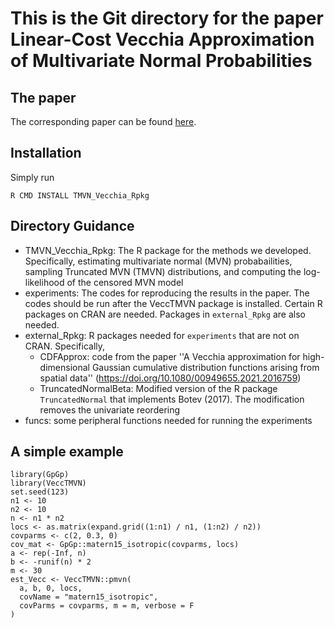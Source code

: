# This is the Git directory for the paper **Linear-Cost Vecchia Approximation of Multivariate Normal Probabilities**

## The paper 
The corresponding paper can be found [here](https://arxiv.org/abs/2311.09426).

## Installation
Simply run
```
R CMD INSTALL TMVN_Vecchia_Rpkg
```

## Directory Guidance

  - TMVN_Vecchia_Rpkg: The R package for the methods we developed. Specifically, estimating multivariate normal (MVN) probabailities, sampling Truncated MVN (TMVN) distributions, and computing the log-likelihood of the censored MVN model
  - experiments: The codes for reproducing the results in the paper. The codes should be run after the VeccTMVN package is installed. Certain R packages on CRAN are needed. Packages in `external_Rpkg` are also needed.
  - external_Rpkg: R packages needed for `experiments` that are not on CRAN. Specifically,
    - CDFApprox: code from the paper ''A Vecchia approximation for high-dimensional Gaussian cumulative distribution functions arising from spatial data'' (https://doi.org/10.1080/00949655.2021.2016759)
    - TruncatedNormalBeta: Modified version of the R package `TruncatedNormal` that implements Botev (2017). The modification removes the univariate reordering 
  - funcs: some peripheral functions needed for running the experiments
	
## A simple example
```
library(GpGp)
library(VeccTMVN)
set.seed(123)
n1 <- 10
n2 <- 10
n <- n1 * n2
locs <- as.matrix(expand.grid((1:n1) / n1, (1:n2) / n2))
covparms <- c(2, 0.3, 0)
cov_mat <- GpGp::matern15_isotropic(covparms, locs)
a <- rep(-Inf, n)
b <- -runif(n) * 2
m <- 30
est_Vecc <- VeccTMVN::pmvn(
  a, b, 0, locs,
  covName = "matern15_isotropic",
  covParms = covparms, m = m, verbose = F
)
```
